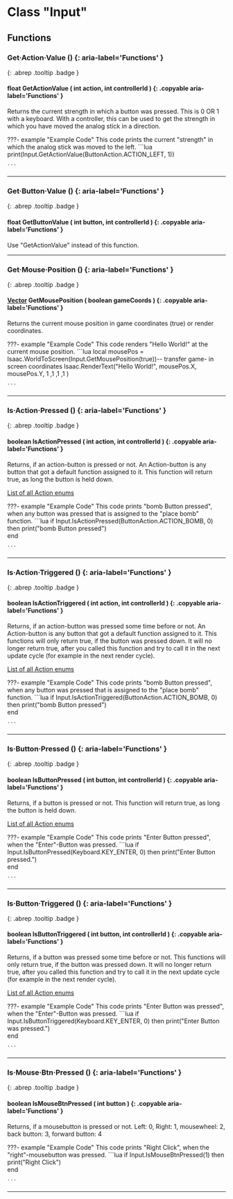 # Class "Input"
## Functions
### Get·Action·Value () {: aria-label='Functions' }
[ ](#){: .abrep .tooltip .badge }
#### float GetActionValue ( int action, int controllerId ) {: .copyable aria-label='Functions' }

Returns the current strength in which a button was pressed. This is 0 OR 1 with a keyboard. With a controller, this can be used to get the strength in which you have moved the analog stick in a direction.

???- example "Example Code"
    This code prints the current "strength" in which the analog stick was moved to the left.
    ```lua 
    print(Input.GetActionValue(ButtonAction.ACTION_LEFT, 1))   
    
    ```

___ 
### Get·Button·Value () {: aria-label='Functions' }
[ ](#){: .abrep .tooltip .badge }
#### float GetButtonValue ( int button, int controllerId ) {: .copyable aria-label='Functions' }

Use "GetActionValue" instead of this function.
___ 
### Get·Mouse·Position () {: aria-label='Functions' }
[ ](#){: .abrep .tooltip .badge }
#### [Vector](../Vector) GetMousePosition ( boolean gameCoords ) {: .copyable aria-label='Functions' }

Returns the current mouse position in game coordinates (true) or render coordinates.

???- example "Example Code"
    This code renders "Hello World!" at the current mouse position.
    ```lua 
    local mousePos = Isaac.WorldToScreen(Input.GetMousePosition(true))-- transfer game- in screen coordinates
    Isaac.RenderText("Hello World!", mousePos.X, mousePos.Y, 1 ,1 ,1 ,1 )
    
    ```

___ 
### Is·Action·Pressed () {: aria-label='Functions' }
[ ](#){: .abrep .tooltip .badge }
#### boolean IsActionPressed ( int action, int controllerId ) {: .copyable aria-label='Functions' }

Returns, if an action-button is pressed or not. An Action-button is any button that got a default function assigned to it. This function will return true, as long the button is held down.

[List of all Action enums](../enums/ButtonAction)

???- example "Example Code"
    This code prints "bomb Button pressed", when any button was pressed that is assigned to the "place bomb" function.
    ```lua 
    if Input.IsActionPressed(ButtonAction.ACTION_BOMB, 0)  then
        print("bomb Button pressed")   
    end
    
    ```
___ 
### Is·Action·Triggered () {: aria-label='Functions' }
[ ](#){: .abrep .tooltip .badge }
#### boolean IsActionTriggered ( int action, int controllerId ) {: .copyable aria-label='Functions' }

Returns, if an action-button was pressed some time before or not. An Action-button is any button that got a default function assigned to it. This functions will only return true, if the button was pressed down. It will no longer return true, after you called this function and try to call it in the next update cycle (for example in the next render cycle).

[List of all Action enums](../enums/ButtonAction)

???- example "Example Code"
    This code prints "bomb Button pressed", when any button was pressed that is assigned to the "place bomb" function.
    ```lua 
    if Input.IsActionTriggered(ButtonAction.ACTION_BOMB, 0)  then
        print("bomb Button pressed")   
    end
    
    ```
___ 
### Is·Button·Pressed () {: aria-label='Functions' }
[ ](#){: .abrep .tooltip .badge }
#### boolean IsButtonPressed ( int button, int controllerId ) {: .copyable aria-label='Functions' }

Returns, if a button is pressed or not. This function will return true, as long the button is held down.

[List of all Action enums](../enums/ButtonAction)

???- example "Example Code"
    This code prints "Enter Button pressed", when the "Enter"-Button was pressed.
    ```lua 
    if Input.IsButtonPressed(Keyboard.KEY_ENTER, 0)  then
        print("Enter Button pressed.")   
    end
    
    ```
___ 
### Is·Button·Triggered () {: aria-label='Functions' }
[ ](#){: .abrep .tooltip .badge }
#### boolean IsButtonTriggered ( int button, int controllerId ) {: .copyable aria-label='Functions' }

Returns, if a button was pressed some time before or not. This functions will only return true, if the button was pressed down. It will no longer return true, after you called this function and try to call it in the next update cycle (for example in the next render cycle).

[List of all Action enums](../enums/ButtonAction)

???- example "Example Code"
    This code prints "Enter Button was pressed", when the "Enter"-Button was pressed.
    ```lua 
    if Input.IsButtonTriggered(Keyboard.KEY_ENTER, 0)  then
        print("Enter Button was pressed.")   
    end
    
    ```
___ 
### Is·Mouse·Btn·Pressed () {: aria-label='Functions' }
[ ](#){: .abrep .tooltip .badge }
#### boolean IsMouseBtnPressed ( int button ) {: .copyable aria-label='Functions' }

Returns, if a mousebutton is pressed or not.
Left: 0, Right: 1, mousewheel: 2, back button: 3, forward button: 4

???- example "Example Code"
    This code prints "Right Click", when the "right"-mousebutton was pressed.
    ```lua 
    if Input.IsMouseBtnPressed(1)  then
        print("Right Click")   
    end
    
    ```

___ 
